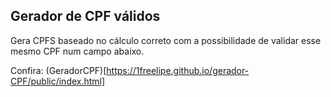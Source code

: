 ## Gerador de CPF válidos

Gera CPFS baseado no cálculo correto com a possibilidade de validar esse mesmo CPF num campo abaixo.

Confira: (GeradorCPF)[https://1freelipe.github.io/gerador-CPF/public/index.html]
